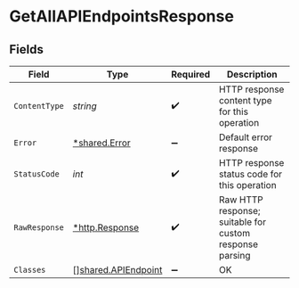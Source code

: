 # GetAllAPIEndpointsResponse


## Fields

| Field                                                             | Type                                                              | Required                                                          | Description                                                       |
| ----------------------------------------------------------------- | ----------------------------------------------------------------- | ----------------------------------------------------------------- | ----------------------------------------------------------------- |
| `ContentType`                                                     | *string*                                                          | :heavy_check_mark:                                                | HTTP response content type for this operation                     |
| `Error`                                                           | [*shared.Error](../../../pkg/models/shared/error.md)              | :heavy_minus_sign:                                                | Default error response                                            |
| `StatusCode`                                                      | *int*                                                             | :heavy_check_mark:                                                | HTTP response status code for this operation                      |
| `RawResponse`                                                     | [*http.Response](https://pkg.go.dev/net/http#Response)            | :heavy_check_mark:                                                | Raw HTTP response; suitable for custom response parsing           |
| `Classes`                                                         | [][shared.APIEndpoint](../../../pkg/models/shared/apiendpoint.md) | :heavy_minus_sign:                                                | OK                                                                |